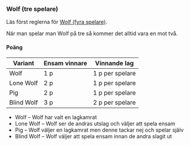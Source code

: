 ### Wolf (tre spelare)

Läs först reglerna för [Wolf (fyra spelare)](#wolf-4).

När man spelar man Wolf på tre så kommer det alltid vara en mot två.

#### Poäng

| Variant    | Ensam vinnare | Vinnande lag    |
|------------|---------------|-----------------|
| Wolf       | 1 p           | 1 p per spelare |
| Lone Wolf  | 2 p           | 1 p per spelare |
| Pig        | 2 p           | 1 p per spelare |
| Blind Wolf | 3 p           | 2 p per spelare |

- Wolf – Wolf har valt en lagkamrat
- Lone Wolf – Wolf ser de andras utslag och väljer att spela ensam
- Pig – Wolf väljer en lagkamrat men denne tackar nej och spelar själv
- Blind Wolf – Wolf väljer att spela ensam innan de andra slagit ut
